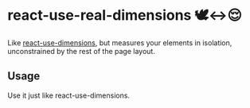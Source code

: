 # react-use-real-dimensions 🕊️↔😌

Like [react-use-dimensions](https://github.com/Swizec/useDimensions), but measures your elements in isolation, unconstrained by the rest of the page layout.

## Usage

Use it just like react-use-dimensions.
